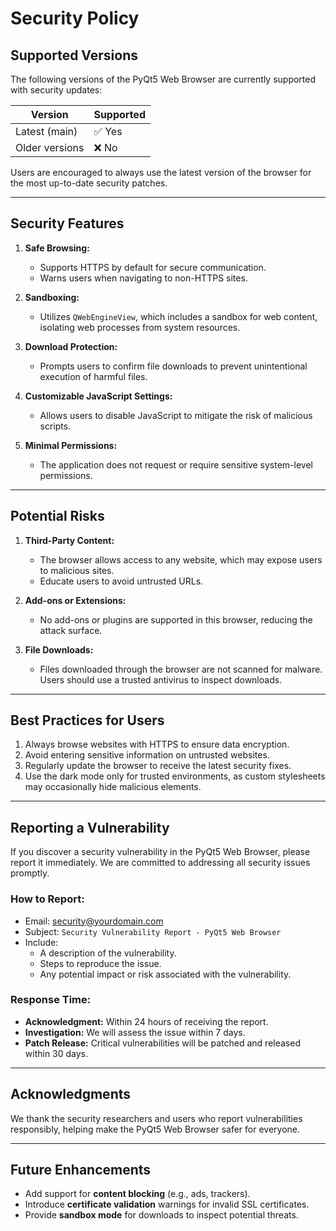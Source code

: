 # **Security Policy**

## **Supported Versions**
The following versions of the PyQt5 Web Browser are currently supported with security updates:

| Version      | Supported          |
|--------------|--------------------|
| Latest (main) | ✅ Yes             |
| Older versions | ❌ No             |

Users are encouraged to always use the latest version of the browser for the most up-to-date security patches.

---

## **Security Features**
1. **Safe Browsing:**
   - Supports HTTPS by default for secure communication.
   - Warns users when navigating to non-HTTPS sites.

2. **Sandboxing:**
   - Utilizes `QWebEngineView`, which includes a sandbox for web content, isolating web processes from system resources.

3. **Download Protection:**
   - Prompts users to confirm file downloads to prevent unintentional execution of harmful files.

4. **Customizable JavaScript Settings:**
   - Allows users to disable JavaScript to mitigate the risk of malicious scripts.

5. **Minimal Permissions:**
   - The application does not request or require sensitive system-level permissions.

---

## **Potential Risks**
1. **Third-Party Content:**
   - The browser allows access to any website, which may expose users to malicious sites.
   - Educate users to avoid untrusted URLs.

2. **Add-ons or Extensions:**
   - No add-ons or plugins are supported in this browser, reducing the attack surface.

3. **File Downloads:**
   - Files downloaded through the browser are not scanned for malware. Users should use a trusted antivirus to inspect downloads.

---

## **Best Practices for Users**
1. Always browse websites with HTTPS to ensure data encryption.
2. Avoid entering sensitive information on untrusted websites.
3. Regularly update the browser to receive the latest security fixes.
4. Use the dark mode only for trusted environments, as custom stylesheets may occasionally hide malicious elements.

---

## **Reporting a Vulnerability**
If you discover a security vulnerability in the PyQt5 Web Browser, please report it immediately. We are committed to addressing all security issues promptly.

### How to Report:
- Email: [security@yourdomain.com](mailto:security@yourdomain.com)
- Subject: `Security Vulnerability Report - PyQt5 Web Browser`
- Include:
  - A description of the vulnerability.
  - Steps to reproduce the issue.
  - Any potential impact or risk associated with the vulnerability.

### Response Time:
- **Acknowledgment:** Within 24 hours of receiving the report.
- **Investigation:** We will assess the issue within 7 days.
- **Patch Release:** Critical vulnerabilities will be patched and released within 30 days.

---

## **Acknowledgments**
We thank the security researchers and users who report vulnerabilities responsibly, helping make the PyQt5 Web Browser safer for everyone.

---

## **Future Enhancements**
- Add support for **content blocking** (e.g., ads, trackers).
- Introduce **certificate validation** warnings for invalid SSL certificates.
- Provide **sandbox mode** for downloads to inspect potential threats.
